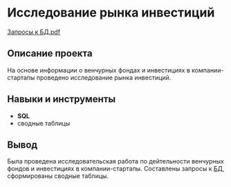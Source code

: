 # Исследование рынка инвестиций

[Запросы к БД.pdf](https://github.com/SvetBesedina/Portfolio/blob/main/SQL/запросы%20к%20БД.pdf)

## Описание проекта

На основе информации о венчурных фондах и инвестициях в компании-стартапы проведено исследование рынка инвестиций.

## Навыки и инструменты

- **SQL**
- сводные таблицы

## Вывод

Была проведена исследовательская работа по дейтельности венчурных фондов и инвестициях в компании-стартапы. Составлены запросы к [БД](https://github.com/SvetBesedina/Portfolio/blob/main/SQL/ER-диаграмма%20для%20проекта%20SQL.pdf), сформированы сводные таблицы. 

